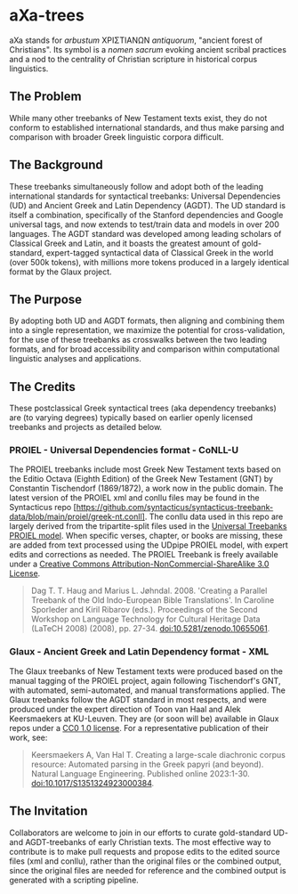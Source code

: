 # aXa-trees
aXa stands for _arbustum_ ΧΡΙΣΤΙΑΝΩΝ _antiquorum_, "ancient forest of Christians". Its symbol is a _nomen sacrum_ evoking ancient scribal practices and a nod to the centrality of Christian scripture in historical corpus linguistics.

## The Problem
While many other treebanks of New Testament texts exist, they do not conform to established international standards, and thus make parsing and comparison with broader Greek linguistic corpora difficult.

## The Background 
These treebanks simultaneously follow and adopt both of the leading international standards for syntactical treebanks: Universal Dependencies (UD) and Ancient Greek and Latin Dependency (AGDT). The UD standard is itself a combination, specifically of the Stanford dependencies and Google universal tags, and now extends to test/train data and models in over 200 languages. The AGDT standard was developed among leading scholars of Classical Greek and Latin, and it boasts the greatest amount of gold-standard, expert-tagged syntactical data of Classical Greek in the world (over 500k tokens), with millions more tokens produced in a largely identical format by the Glaux project.

## The Purpose
By adopting both UD and AGDT formats, then aligning and combining them into a single representation, we maximize the potential for cross-validation, for the use of these treebanks as crosswalks between the two leading formats, and for broad accessibility and comparison within computational linguistic analyses and applications.

## The Credits
These postclassical Greek syntactical trees (aka dependency treebanks) are (to varying degrees) typically based on earlier openly licensed treebanks and projects as detailed below.

### PROIEL - Universal Dependencies format - CoNLL-U
The PROIEL treebanks include most Greek New Testament texts based on the Editio Octava (Eighth Edition) of the Greek New Testament (GNT) by Constantin Tischendorf (1869/1872), a work now in the public domain. The latest version of the PROIEL xml and conllu files may be found in the Syntacticus repo [https://github.com/syntacticus/syntacticus-treebank-data/blob/main/proiel/greek-nt.conll]. The conllu data used in this repo are largely derived from the tripartite-split files used in the [Universal Treebanks PROIEL model]( https://universaldependencies.org/treebanks/grc_proiel/index.html). When specific verses, chapter, or books are missing, these are added from text processed using the UDpipe PROIEL model, with expert edits and corrections as needed. The PROIEL Treebank is freely available under a [Creative Commons Attribution-NonCommercial-ShareAlike 3.0 License](http://creativecommons.org/licenses/by-nc-sa/3.0/us/).

> Dag T. T. Haug and Marius L. Jøhndal. 2008. 'Creating a Parallel Treebank of the Old Indo-European Bible Translations'. In Caroline Sporleder and Kiril Ribarov (eds.). Proceedings of the Second Workshop on Language Technology for Cultural Heritage Data (LaTeCH 2008) (2008), pp. 27-34. [doi:10.5281/zenodo.10655061](https://doi.org/10.5281/zenodo.10655061).

### Glaux - Ancient Greek and Latin Dependency format - XML
The Glaux treebanks of New Testament texts were produced based on the manual tagging of the PROIEL project, again following Tischendorf's GNT, with automated, semi-automated, and manual transformations applied. The Glaux treebanks follow the AGDT standard in most respects, and were produced under the expert direction of Toon van Haal and Alek Keersmaekers at KU-Leuven. They are (or soon will be) available in Glaux repos under a [CC0 1.0 license](https://github.com/perseids-publications/glaux-trees/blob/master/TREEBANK_LICENSE). For a representative publication of their work, see:

> Keersmaekers A, Van Hal T. Creating a large-scale diachronic corpus resource: Automated parsing in the Greek papyri (and beyond). Natural Language Engineering. Published online 2023:1-30. [doi:10.1017/S1351324923000384](https://doi.org/10.1017/S1351324923000384).

## The Invitation
Collaborators are welcome to join in our efforts to curate gold-standard UD- and AGDT-treebanks of early Christian texts. The most effective way to contribute is to make pull requests and propose edits to the edited source files (xml and conllu), rather than the original files or the combined output, since the original files are needed for reference and the combined output is generated with a scripting pipeline.
